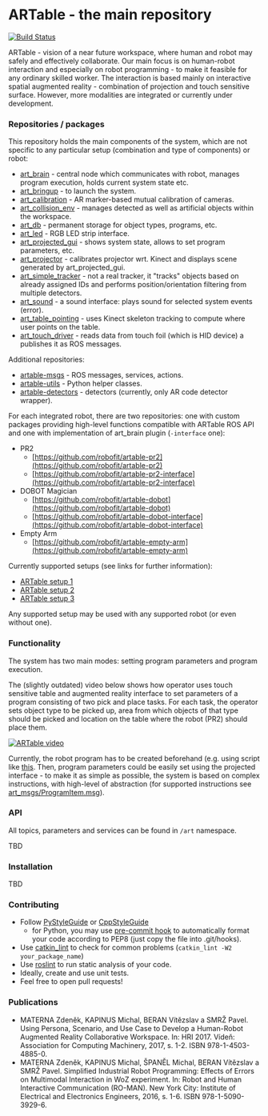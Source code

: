 # ARTable - the main repository

[![Build Status](https://travis-ci.org/robofit/artable.svg)](https://travis-ci.org/robofit/artable)

ARTable - vision of a near future workspace, where human and robot may safely and effectively collaborate. Our main focus is on human-robot interaction and especially on robot programming - to make it feasible for any ordinary skilled worker. The interaction is based mainly on interactive spatial augmented reality - combination of projection and touch sensitive surface. However, more modalities are integrated or currently under development.

### Repositories / packages

This repository holds the main components of the system, which are not specific to any particular setup (combination and type of components) or robot:

 * [art_brain](https://github.com/robofit/artable/tree/master/art_brain) - central node which communicates with robot, manages program execution, holds current system state etc.
 * [art_bringup](https://github.com/robofit/artable/tree/master/art_bringup) - to launch the system.
 * [art_calibration](https://github.com/robofit/artable/tree/master/art_calibration) - AR marker-based mutual calibration of cameras.
 * [art_collision_env](https://github.com/robofit/artable/tree/master/art_collision_env) - manages detected as well as artificial objects within the workspace.
 * [art_db](https://github.com/robofit/artable/tree/master/art_db) - permanent storage for object types, programs, etc.
 * [art_led](https://github.com/robofit/artable/tree/master/art_led) - RGB LED strip interface.
 * [art_projected_gui](https://github.com/robofit/artable/tree/master/art_projected_gui) - shows system state, allows to set program parameters, etc. 
 * [art_projector](https://github.com/robofit/artable/tree/master/art_projector) - calibrates projector wrt. Kinect and displays scene generated by art_projected_gui. 
 * [art_simple_tracker](https://github.com/robofit/artable/tree/master/art_simple_tracker) - not a real tracker, it "tracks" objects based on already assigned IDs and performs position/orientation filtering from multiple detectors.
 * [art_sound](https://github.com/robofit/artable/tree/master/art_sound) - a sound interface: plays sound for selected system events (error).
 * [art_table_pointing](https://github.com/robofit/artable/tree/master/art_table_pointing) - uses Kinect skeleton tracking to compute where user points on the table.
 * [art_touch_driver](https://github.com/robofit/artable/tree/master/art_touch_driver) - reads data from touch foil (which is HID device) a publishes it as ROS messages.

Additional repositories:

 * [artable-msgs](https://github.com/robofit/artable-msgs) - ROS messages, services, actions.
 * [artable-utils](https://github.com/robofit/artable-utils) - Python helper classes.
 * [artable-detectors](https://github.com/robofit/artable-detectors) - detectors (currently, only AR code detector wrapper).

For each integrated robot, there are two repositories: one with custom packages providing high-level functions compatible with ARTable ROS API and one with implementation of art_brain plugin (```-interface``` one):

* PR2
  * [https://github.com/robofit/artable-pr2](https://github.com/robofit/artable-pr2)
  * [https://github.com/robofit/artable-pr2-interface](https://github.com/robofit/artable-pr2-interface)
* DOBOT Magician
  * [https://github.com/robofit/artable-dobot](https://github.com/robofit/artable-dobot)
  * [https://github.com/robofit/artable-dobot-interface](https://github.com/robofit/artable-dobot-interface)
* Empty Arm
  * [https://github.com/robofit/artable-empty-arm](https://github.com/robofit/artable-empty-arm)

Currently supported setups (see links for further information):

 * [ARTable setup 1](https://github.com/robofit/artable-setup-1)
 * [ARTable setup 2](https://github.com/robofit/artable-setup-2)
 * [ARTable setup 3](https://github.com/robofit/artable-setup-3)
 
 Any supported setup may be used with any supported robot (or even without one).

### Functionality

The system has two main modes: setting program parameters and program execution.

The (slightly outdated) video below shows how operator uses touch sensitive table and augmented reality interface to set parameters of a program consisting of two pick and place tasks. For each task, the operator sets object type to be picked up, area from which objects of that type should be picked and location on the table where the robot (PR2) should place them.

[![ARTable video](https://i.ytimg.com/vi/M_KxpIJo1LA/0.jpg)](https://youtu.be/M_KxpIJo1LA)

Currently, the robot program has to be created beforehand (e.g. using script like [this](https://github.com/robofit/artable/blob/master/art_db/scripts/simple_trolley.py). Then, program parameters could be easily set using the projected interface - to make it as simple as possible, the system is based on complex instructions, with high-level of abstraction (for supported instructions see [art_msgs/ProgramItem.msg](https://github.com/robofit/artable-msgs/blob/master/art_msgs/msg/ProgramItem.msg)).

### API

All topics, parameters and services can be found in `/art` namespace.

TBD

### Installation

TBD

### Contributing

 - Follow [PyStyleGuide](http://wiki.ros.org/PyStyleGuide) or [CppStyleGuide](http://wiki.ros.org/CppStyleGuide)
   - for Python, you may use [pre-commit hook](https://github.com/robofit/artable/blob/master/hooks/pre-commit) to automatically format your code according to PEP8 (just copy the file into .git/hooks).
 - Use [catkin_lint](http://fkie.github.io/catkin_lint/) to check for common problems (```catkin_lint -W2 your_package_name```)
 - Use [roslint](http://wiki.ros.org/roslint) to run static analysis of your code.
 - Ideally, create and use unit tests.
 - Feel free to open pull requests!

### Publications

 * MATERNA Zdeněk, KAPINUS Michal, BERAN Vítězslav a SMRŽ Pavel. Using Persona, Scenario, and Use Case to Develop a Human-Robot Augmented Reality Collaborative Workspace. In: HRI 2017. Vídeň: Association for Computing Machinery, 2017, s. 1-2. ISBN 978-1-4503-4885-0.
 * MATERNA Zdeněk, KAPINUS Michal, ŠPANĚL Michal, BERAN Vítězslav a SMRŽ Pavel. Simplified Industrial Robot Programming: Effects of Errors on Multimodal Interaction in WoZ experiment. In: Robot and Human Interactive Communication (RO-MAN). New York City: Institute of Electrical and Electronics Engineers, 2016, s. 1-6. ISBN 978-1-5090-3929-6.
